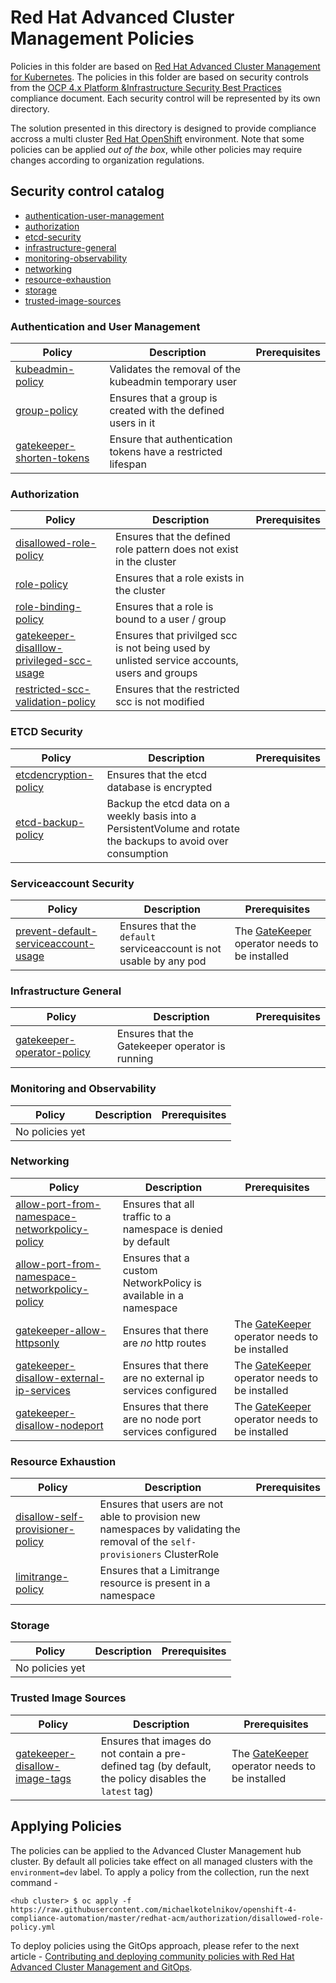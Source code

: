 # Red Hat Advanced Cluster Management Policies
Policies in this folder are based on [Red Hat Advanced Cluster Management for Kubernetes](https://access.redhat.com/documentation/en-us/red_hat_advanced_cluster_management_for_kubernetes/2.2/). The policies in this folder are based on security controls from the [OCP 4.x Platform &Infrastructure Security Best Practices](https://github.com/rhilconsultants/openshift/blob/master/featureReference/Red%20Hat%20Openshift%204.x%20Security%20Best%20Practices%20-%20Public%20Edition%20-%20Final%20v2%20(2).pdf) compliance document. Each security control will be represented by its own directory.

The solution presented in this directory is designed to provide compliance accross a multi cluster [Red Hat OpenShift](https://www.openshift.com/) environment. Note that some policies can be applied _out of the box_, while other policies may require changes according to organization regulations.

## Security control catalog
- [authentication-user-management](./authentication-user-management)
- [authorization](./authorization)
- [etcd-security](./etcd-security)
- [infrastructure-general](./infrastructure-general)
- [monitoring-observability](./monitoring-observability)
- [networking](./networking)
- [resource-exhaustion](./resource-exhaustion)
- [storage](./storage)
- [trusted-image-sources](./trusted-image-sources)


### Authentication and User Management
Policy  | Description | Prerequisites
------- | ----------- | -------------
[kubeadmin-policy](./authentication-user-management/kubeadmin-policy.yaml) | Validates the removal of the kubeadmin temporary user |
[group-policy](./authentication-user-management/group-policy.yaml) | Ensures that a group is created with the defined users in it |
[gatekeeper-shorten-tokens](./authentication-user-management/gatekeeper-shorten-tokens.yaml) | Ensure that authentication tokens have a restricted lifespan | 

### Authorization
Policy  | Description | Prerequisites
------- | ----------- | -------------
[disallowed-role-policy](./authorization/disallowed-role-policy.yaml) | Ensures that the defined role pattern does not exist in the cluster |
[role-policy](./authorization/role-policy.yaml) | Ensures that a role exists in the cluster |
[role-binding-policy](./authorization/role-binding-policy.yaml) | Ensures that a role is bound to a user / group |
[gatekeeper-disalllow-privileged-scc-usage](./authorization/gatekeeper-disalllow-privileged-scc-usage.yaml) | Ensures that privilged scc is not being used by unlisted service accounts, users and groups |
[restricted-scc-validation-policy](./authorization/restricted-scc-validation-policy.yaml) | Ensures that the restricted scc is not modified |

### ETCD Security
Policy  | Description | Prerequisites
------- | ----------- | -------------
[etcdencryption-policy](./etcd-security/etcdencryption-policy.yaml) | Ensures that the etcd database is encrypted |
[etcd-backup-policy](./etcd-security/etcdbackup-policy.yaml) | Backup the etcd data on a weekly basis into a PersistentVolume and rotate the backups to avoid over consumption |

### Serviceaccount Security
Policy  | Description | Prerequisites
------- | ----------- | -------------
[prevent-default-serviceaccount-usage](./authorization/gatekeeper-prevent-default-serviceaccount-usage/gatekeeper-prevent-default-serviceaccount-usage.yaml) | Ensures that the `default` serviceaccount is not usable by any pod | The [GateKeeper](https://github.com/open-policy-agent/gatekeeper) operator needs to be installed


### Infrastructure General
Policy  | Description | Prerequisites
------- | ----------- | -------------
[gatekeeper-operator-policy](./infrastructure-general/gatekeeper-operator-policy.yaml) | Ensures that the Gatekeeper operator is running |

### Monitoring and Observability
Policy  | Description | Prerequisites
------- | ----------- | -------------
No policies yet       |  |

### Networking
Policy  | Description | Prerequisites
------- | ----------- | -------------
[allow-port-from-namespace-networkpolicy-policy](./networking/deny-all-networkpolicy-policy.yaml) | Ensures that all traffic to a namespace is denied by default |
[allow-port-from-namespace-networkpolicy-policy](./networking/allow-port-from-namespace-networkpolicy-policy.yaml) | Ensures that a custom NetworkPolicy is available in a namespace |
[gatekeeper-allow-httpsonly](./networking/gatekeeper-allow-httpsonly.yaml) | Ensures that there are *no* http routes | The [GateKeeper](https://github.com/open-policy-agent/gatekeeper) operator needs to be installed
[gatekeeper-disallow-external-ip-services](./networking/gatekeeper-disallow-external-ip-services.yaml) | Ensures that there are no external ip services configured | The [GateKeeper](https://github.com/open-policy-agent/gatekeeper) operator needs to be installed
[gatekeeper-disallow-nodeport](./networking/gatekeeper-disallow-nodeport.yaml) | Ensures that there are no node port services configured | The [GateKeeper](https://github.com/open-policy-agent/gatekeeper) operator needs to be installed

### Resource Exhaustion
Policy  | Description | Prerequisites
------- | ----------- | -------------
[disallow-self-provisioner-policy](./resource-exhaustion/disallow-self-provisioner-policy.yaml) | Ensures that users are not able to provision new namespaces by validating the removal of the `self-provisioners` ClusterRole |
[limitrange-policy](./resource-exhaustion/limitrange-policy.yaml) | Ensures that a Limitrange resource is present in a namespace |

### Storage
Policy  | Description | Prerequisites
------- | ----------- | -------------
No policies yet       |  |

### Trusted Image Sources
Policy  | Description | Prerequisites
------- | ----------- | -------------
[gatekeeper-disallow-image-tags](./networking/gatekeeper-disallow-image-tags.yaml) | Ensures that images do not contain a pre-defined tag (by default, the policy disables the `latest` tag) | The [GateKeeper](https://github.com/open-policy-agent/gatekeeper) operator needs to be installed

## Applying Policies
The policies can be applied to the Advanced Cluster Management hub cluster. By default all policies take effect on all managed clusters with the `environment=dev` label. To apply a policy from the collection, run the next command -

```
<hub cluster> $ oc apply -f https://raw.githubusercontent.com/michaelkotelnikov/openshift-4-compliance-automation/master/redhat-acm/authorization/disallowed-role-policy.yml
```

To deploy policies using the GitOps approach, please refer to the next article - [Contributing and deploying community policies with Red Hat Advanced Cluster Management and GitOps](https://www.openshift.com/blog/contributing-and-deploying-community-policies-with-red-hat-advanced-cluster-management-and-gitops).